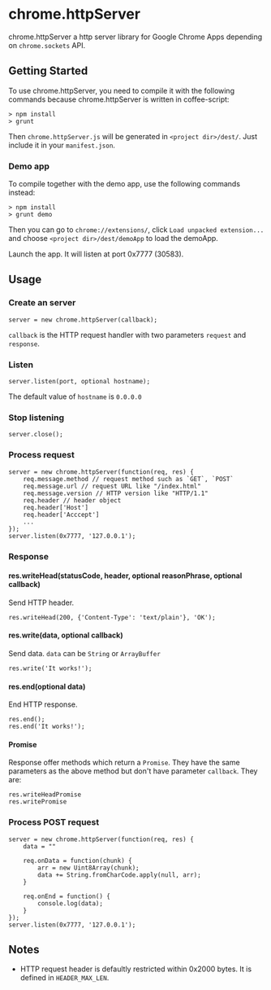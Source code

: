 # chrome.httpServer

chrome.httpServer a http server library for Google Chrome Apps depending on `chrome.sockets` API.

## Getting Started

To use chrome.httpServer, you need to compile it with the following commands because chrome.httpServer is written in coffee-script:

    > npm install
    > grunt

Then `chrome.httpServer.js` will be generated in `<project dir>/dest/`. Just include it in your `manifest.json`.

### Demo app

To compile together with the demo app, use the following commands instead:

    > npm install
    > grunt demo

Then you can go to `chrome://extensions/`, click `Load unpacked extension...` and choose `<project dir>/dest/demoApp` to load the demoApp.

Launch the app. It will listen at port 0x7777 (30583).

## Usage

### Create an server

    server = new chrome.httpServer(callback);
`callback` is the HTTP request handler with two parameters `request` and `response`.

### Listen 

    server.listen(port, optional hostname);
The default value of `hostname` is `0.0.0.0`

### Stop listening

    server.close();
    
### Process request

    server = new chrome.httpServer(function(req, res) {
        req.message.method // request method such as `GET`, `POST`
        req.message.url // request URL like "/index.html"
        req.message.version // HTTP version like "HTTP/1.1"
        req.header // header object
        req.header['Host']
        req.header['Acccept']
        ...
    });
    server.listen(0x7777, '127.0.0.1');
    
### Response

#### res.writeHead(statusCode, header, optional reasonPhrase, optional callback)

Send HTTP header.

    res.writeHead(200, {'Content-Type': 'text/plain'}, 'OK');
    
#### res.write(data, optional callback)

Send data. `data` can be `String` or `ArrayBuffer`

    res.write('It works!');
    
#### res.end(optional data)

End HTTP response.
    
    res.end();
    res.end('It works!');

#### Promise

Response offer methods which return a `Promise`. They have the same parameters as the above method but don't have parameter `callback`. They are:

    res.writeHeadPromise
    res.writePromise

### Process POST request

    server = new chrome.httpServer(function(req, res) {
        data = "" 
        
        req.onData = function(chunk) {
    		arr = new Uint8Array(chunk);
    		data += String.fromCharCode.apply(null, arr);
        }
        
        req.onEnd = function() {
            console.log(data);
        }
    });
    server.listen(0x7777, '127.0.0.1');

## Notes

* HTTP request header is defaultly restricted within 0x2000 bytes. It is defined in `HEADER_MAX_LEN`.
